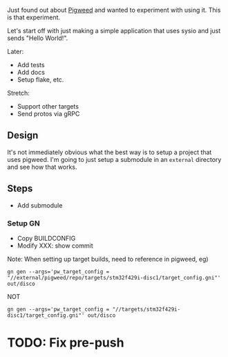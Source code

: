 Just found out about [Pigweed](https://pigweed.googlesource.com/) and wanted to
experiment with using it. This is that experiment.

Let's start off with just making a simple application that uses sysio and just
sends "Hello World!".

Later:
- Add tests
- Add docs
- Setup flake, etc.

Stretch:
- Support other targets
- Send protos via gRPC


## Design

It's not immediately obvious what the best way is to setup a project that uses
pigweed. I'm going to just setup a submodule in an `external` directory and see
how that works.

## Steps

- Add submodule

### Setup GN

- Copy BUILDCONFIG
- Modify XXX: show commit

Note: When setting up target builds, need to reference in pigweed, eg)

```
gn gen --args='pw_target_config = "//external/pigweed/repo/targets/stm32f429i-disc1/target_config.gni"' out/disco
```

NOT

```
gn gen --args='pw_target_config = "//targets/stm32f429i-disc1/target_config.gni"' out/disco
```

# TODO: Fix pre-push
